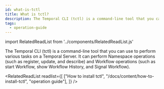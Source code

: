 ```yaml
---
id: what-is-tctl
title: What is tctl?
description: The Temporal CLI (tctl) is a command-line tool that you can use to perform various tasks on a Temporal Server.
tags:
  - operation-guide
---
```


import RelatedReadList from '../components/RelatedReadList.js'

The Temporal CLI (tctl) is a command-line tool that you can use to perform various tasks on a Temporal Server.
It can perform Namespace operations (such as register, update, and describe) and Workflow operations (such as start
Workflow, show Workflow History, and Signal Workflow).

<RelatedReadList
readlist={[
["How to install tctl", "/docs/content/how-to-install-tctl", "operation guide"],
]}
/>
